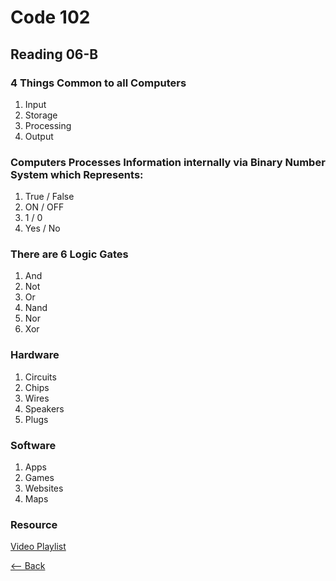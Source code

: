 # Code 102
## Reading 06-B

### 4 Things Common to all Computers
1. Input
1. Storage
1. Processing
1. Output

### Computers Processes Information internally via Binary Number System which Represents:
1. True / False
1. ON / OFF
1. 1 / 0
1. Yes / No

### There are 6 Logic Gates
1. And
1. Not
1. Or
1. Nand
1. Nor
1. Xor

### Hardware
1. Circuits
1. Chips
1. Wires
1. Speakers
1. Plugs

### Software
1. Apps
1. Games
1. Websites
1. Maps

### Resource
[Video Playlist](https://www.youtube.com/watch?v=ZoqMiFKspAA&list=PLzdnOPI1iJNcsRwJhvksEo1tJqjIqWbN-&index=4)

[<-- Back](../README.md)
